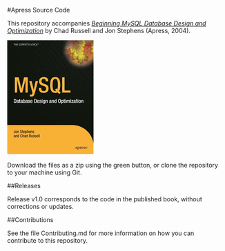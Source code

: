 #Apress Source Code

This repository accompanies [*Beginning MySQL Database Design and Optimization*](http://www.apress.com/9781590593325) by Chad Russell and Jon Stephens (Apress, 2004).

![Cover image](9781590593325.jpg)

Download the files as a zip using the green button, or clone the repository to your machine using Git.

##Releases

Release v1.0 corresponds to the code in the published book, without corrections or updates.

##Contributions

See the file Contributing.md for more information on how you can contribute to this repository.
